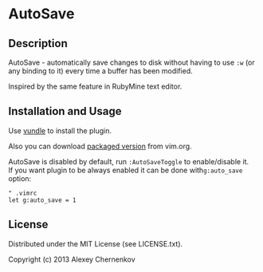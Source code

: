 # AutoSave

## Description

AutoSave - automatically save changes to disk without having to use `:w` (or any binding to it) every time a buffer has been modified.

Inspired by the same feature in RubyMine text editor.

## Installation and Usage

Use [vundle](https://github.com/gmarik/vundle) to install the plugin.

Also you can download [packaged version](http://www.vim.org/scripts/script.php?script_id=4521) from vim.org.

AutoSave is disabled by default, run `:AutoSaveToggle` to enable/disable it.  
If you want plugin to be always enabled it can be done with`g:auto_save` option:

```VimL
" .vimrc
let g:auto_save = 1

```

## License

Distributed under the MIT License (see LICENSE.txt).

Copyright (c) 2013 Alexey Chernenkov
